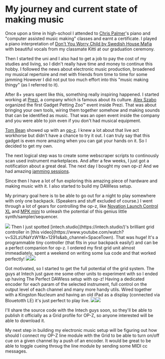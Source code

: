 # My journey and current state of making music

Once upon a time in high-school I attended to [Chris Palmer](https://open.spotify.com/artist/28VnidW62NnJOQAExf4HH6?si=HxFWu6pnR32gurroH0iscA)'s piano and "computer assisted music making" classes and earnt a certificate. I played a piano interpretation of [Don't You Worry Child by Swedish House Mafia](https://www.youtube.com/watch?v=r1MN4pR5wXM) with beautiful vocals from my classmate Kitti at our graduation ceremony.

Then I started the uni and I also had to get a job to pay the cost of my studies and living, so I didn't really have time and money to continue this hobby. I followed the news about electronic music production, broadened my musical repertoire and met with friends from time to time for some jamming However I did not put too much effort into this "music making thingy" (as I referred to it).

After 8+ years spent like this, something really inspiring happened. I started working at [Prezi](https://prezi.com), a company which is famous about its culture. [Alex Szabo](https://www.linkedin.com/in/alxszabo/) organized the first Gadget Petting Zoo™ event inside Prezi. That was about bringing your own tools, wiring them together somehow and making sounds that can be identified as music. That was an open event inside the company and you were able to join even if you don't had musical equipment.

[Tom Bean](https://www.linkedin.com/in/tkbean/) showed up with an [op-z](https://teenage.engineering/products/op-z). I knew a lot about that live act workhorse but didn't have a chance to try it out. I can truly say that this gadget is even more amazing when you can gat your hands on it. So I decided to get my own.

The next logical step was to create some webscraper scripts to continously scan used instrument marketplaces. And after a few weeks, I just got a notification about a great deal. The next day I bought my own op-z! And we had amazing [jamming sessions](https://soundcloud.com/django-untrained/zoom0010/s-5MPkHWbfaDL).

Since then I have a lot of fun exploring this amazing piece of hardware and making music with it. I also started to build my DAWless setup.

My primary goal here is to be able to go out for a night to play somewhere with only one backpack. (Speakers and stuff excluded of course.) I went through a lot of gears for controlling the op-z, like [Novation Launch Control XL](https://novationmusic.com/en/launch/launch-control-xl) and [MPK mini](https://www.akaipro.com/mpk-mini-mkii)  to unleash the potential of this genius little synth/sampler/sequencer. 

<img src="./launch.png" />
Then I just spotted [intech.studio](https://intech.studio/)'s brilliant grid controller in [this video](https://www.youtube.com/watch?v=S2LzUNaYzWY&t=1291s&ab_channel=SpaceTown). That was huge! 
It's a programmable tiny controller (that fits in your backpack easily!) and can be a perfect companion for op-z. I ordered my first grid unit almost immeadiately, spent a weekend on writing some lua code and that worked perfectly!
<img src="./mapping.png" /><img src="./wired_together.png" />

Got motivated, so I started to get the full potential of the grid system. The guys at Intech just gave me some other units to experiment with so I ended up having The Perfect DAWless setup with op-z! Having a dedicated encoder for each param of the selected instrument, full control on the output level of each channel and many more handy utils. Wired together with a Kingston Nucleum and having an old iPad as a display (connected via Blouetotth LE) it's just perfect to play live.
<img src="./planning.png" /><img src="./setup.png" />

I'll share the source code with the Intech guys soon, so they'll be able to publish it officially as a Grid profile for OP-Z, so anyone interested will be able to download it.

My next step in building my electronic music setup will be figuring out how should I connect my OP-Z line module with the Grid to be able to turn on/off cue on a given channel by a push of an encoder. It would be great to be able to toggle cueing throug the line module by sending some MIDI cc messages.